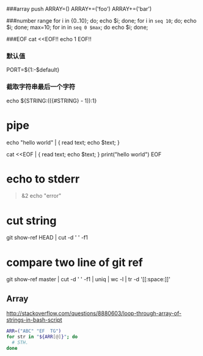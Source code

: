 ###array push
ARRAY=()
ARRAY+=('foo')
ARRAY+=('bar')

###number range
for i in {0..10}; do; echo $i; done;
for i in `seq 10`; do; echo $i; done;
max=10; for in in `seq 0 $max`; do echo $i; done;

###EOF
cat <<EOF!!
echo 1
EOF!!

### 默认值
PORT=${1:-$default}

### 截取字符串最后一个字符
echo ${STRING:$((${#STRING} - 1)):1}

# pipe
echo "hello world" | { read text; echo $text; }

cat <<EOF | { read text; echo $text; }
  print("hello world")
EOF

# echo to stderr
>&2 echo "error"

# cut string
git show-ref HEAD | cut -d ' ' -f1

# compare two line of git ref
git show-ref master | cut -d ' ' -f1 | uniq | wc -l | tr -d '[[:space:]]'

## Array
http://stackoverflow.com/questions/8880603/loop-through-array-of-strings-in-bash-script
```bash
ARR=("ABC" "EF  TG")
for str in "${ARR[@]}"; do
  # STH.
done
```
